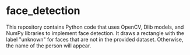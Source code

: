 # face_detection
This repository contains Python code that uses OpenCV, Dlib models, and NumPy libraries to implement face detection. It draws a rectangle with the label "unknown" for faces that are not in the provided dataset. Otherwise, the name of the person will appear.
